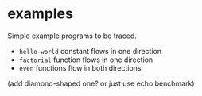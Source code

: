 examples
========

Simple example programs to be traced.

- `hello-world` constant flows in one direction
- `factorial` function flows in one direction
- `even` functions flow in both directions

(add diamond-shaped one? or just use echo benchmark)

